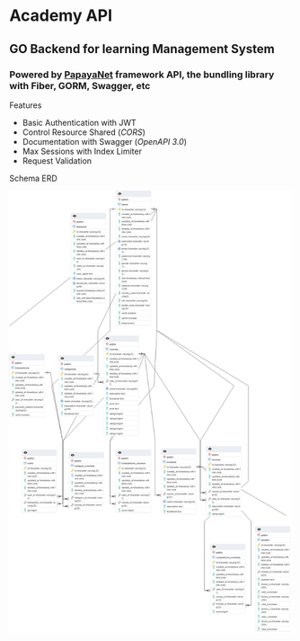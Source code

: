 # Academy API
## GO Backend for learning Management System

### Powered by [PapayaNet](https://github.com/skulluglify/papayanet) framework API, the bundling library with Fiber, GORM, Swagger, etc

Features

- Basic Authentication with JWT
- Control Resource Shared (*CORS*)
- Documentation with Swagger (*OpenAPI 3.0*)
- Max Sessions with Index Limiter
- Request Validation

Schema ERD

![Academy Schema ERD](imgs/academy_schema_erd.png)